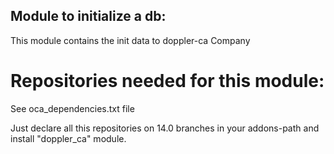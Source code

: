 Module to initialize a db:
--------------------------

This module contains the init data to doppler-ca Company

Repositories needed for this module:
====================================

See oca_dependencies.txt file

Just declare all this repositories on 14.0 branches in your addons-path and install "doppler_ca" module.
